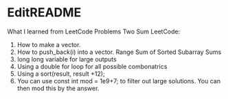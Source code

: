 # EditREADME
What I learned from LeetCode Problems
Two Sum LeetCode:
1. How to make a vector.
2. How to push_back(i) into a vector.
Range Sum of Sorted Subarray Sums
1. long long variable for large outputs
2. Using a double for loop for all possible combonatrics
3. Using a sort(result, result +12);
4. You can use const int mod = 1e9+7; to filter out large solutions. You can then mod this by the answer. 
